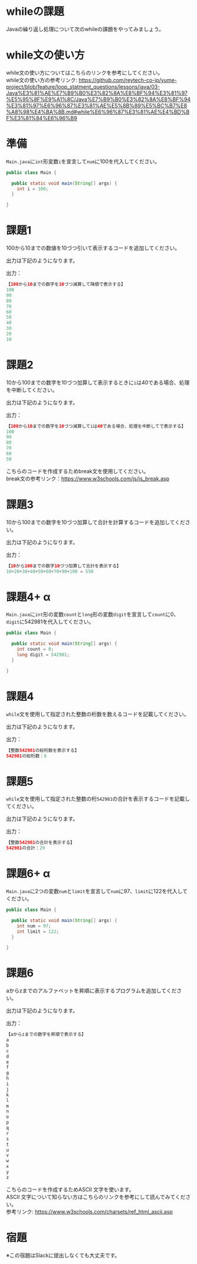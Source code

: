 # whileの課題
Javaの繰り返し処理について次のwhileの課題をやってみましょう。

# while文の使い方
while文の使い方についてはこちらのリンクを参考にしてください。  
while文の使い方の参考リンク: https://github.com/reytech-co-jp/yume-project/blob/feature/loop_statment_questions/lessons/java/03-Java%E3%81%AE%E7%B9%B0%E3%82%8A%E8%BF%94%E3%81%97%E5%95%8F%E9%A1%8C/Java%E7%B9%B0%E3%82%8A%E8%BF%94%E3%81%97%E6%96%87%E3%81%AE%E5%8B%89%E5%BC%B7%E8%A8%98%E4%BA%8B.md#while%E6%96%87%E3%81%AE%E4%BD%BF%E3%81%84%E6%96%B9

# 準備

`Main.java`に`int`形変数`i`を宣言して`num`に100を代入してください。

```java
public class Main {

  public static void main(String[] args) {
    int i = 100;
  }

}
```

# 課題1
100から10までの数値を10づつ引いて表示するコードを追加してください。  

出力は下記のようになります。

出力：

```java
【100から10までの数字を10づつ減算して降順で表示する】
100
90
80
70
60
50
40
30
20
10
```

# 課題2
10から100までの数字を10づつ加算して表示するときに`i`は40である場合、処理を中断してください。  

出力は下記のようになります。

出力：

```java
【100から10までの数字を10づつ減算してiは40である場合、処理を中断してで表示する】
100
90
80
70
60
50
```
こちらのコードを作成するためbreak文を使用してください。  
break文の参考リンク：https://www.w3schools.com/js/js_break.asp

# 課題3
10から100までの数字を10づつ加算して合計を計算するコードを追加してください。  

出力は下記のようになります。

出力：
```java
【10から100までの数字10づつ加算して合計を表示する】
10+20+30+40+50+60+70+90+100 = 550
```

# 課題4+ α
`Main.java`に`int`形の変数`count`と`long`形の変数`digit`を宣言して`count`に0、`digit`に542981を代入してください。  

```java
public class Main {

  public static void main(String[] args) {
    int count = 0;
    long digit = 542981;
  }

}
```

# 課題4

`while`文を使用して指定された整数の桁数を数えるコードを記載してください。  

出力は下記のようになります。

出力：

```java
【整数542981の総桁数を表示する】
542981の総桁数：6
```

# 課題5

`while`文を使用して指定された整数の桁`542981`の合計を表示するコードを記載してください。  

出力は下記のようになります。  

出力：

```java
【整数542981の合計を表示する】
542981の合計：29
```

# 課題6+ α

`Main.java`に2つの変数`num`と`limit`を宣言して`num`に97、`limit`に122を代入してください。
```java
public class Main {

  public static void main(String[] args) {
    int num = 97;
    int limit = 122;
  }

}
```
# 課題6
aからzまでのアルファベットを昇順に表示するプログラムを追加してください。  

出力は下記のようになります。  

出力：

```java
【aからzまでの数字を昇順で表示する】
a
b
c
d
e
f
g
h
i
j
k
l
m
n
o
p
q
r
s
t
u
v
w
x
y
z
```
こちらのコードを作成するためASCII 文字を使います。  
ASCII 文字について知らない方はこちらのリンクを参考にして読んでみてください。  
参考リンク: https://www.w3schools.com/charsets/ref_html_ascii.asp
# 宿題

※この宿題はSlackに提出しなくても大丈夫です。

